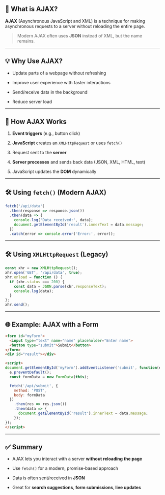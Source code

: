 ## 📘 What is AJAX?

**AJAX** (Asynchronous JavaScript and XML) is a technique for making asynchronous requests to a server without reloading the entire page.

> Modern AJAX often uses **JSON** instead of XML, but the name remains.

---

## 💡 Why Use AJAX?

- Update parts of a webpage without refreshing
    
- Improve user experience with faster interactions
    
- Send/receive data in the background
    
- Reduce server load
    

---

## 🔧 How AJAX Works

1. **Event triggers** (e.g., button click)
    
2. **JavaScript** creates an `XMLHttpRequest` or uses `fetch()`
    
3. Request sent to the **server**
    
4. **Server processes** and sends back data (JSON, XML, HTML, text)
    
5. JavaScript updates the **DOM** dynamically
    

---

## 🛠️ Using `fetch()` (Modern AJAX)

```js
fetch('/api/data')
  .then(response => response.json())
  .then(data => {
    console.log('Data received:', data);
    document.getElementById('result').innerText = data.message;
  })
  .catch(error => console.error('Error:', error));
```

---

## 🛠️ Using `XMLHttpRequest` (Legacy)

```js
const xhr = new XMLHttpRequest();
xhr.open('GET', '/api/data', true);
xhr.onload = function () {
  if (xhr.status === 200) {
    const data = JSON.parse(xhr.responseText);
    console.log(data);
  }
};
xhr.send();
```

---

## 🌐 Example: AJAX with a Form

```html
<form id="myForm">
  <input type="text" name="name" placeholder="Enter name">
  <button type="submit">Submit</button>
</form>
<div id="result"></div>

<script>
document.getElementById('myForm').addEventListener('submit', function(e) {
  e.preventDefault();
  const formData = new FormData(this);

  fetch('/api/submit', {
    method: 'POST',
    body: formData
  })
    .then(res => res.json())
    .then(data => {
      document.getElementById('result').innerText = data.message;
    });
});
</script>
```

---

## ✅ Summary

- AJAX lets you interact with a server **without reloading the page**
    
- Use `fetch()` for a modern, promise-based approach
    
- Data is often sent/received in **JSON**
    
- Great for **search suggestions**, **form submissions**, **live updates**